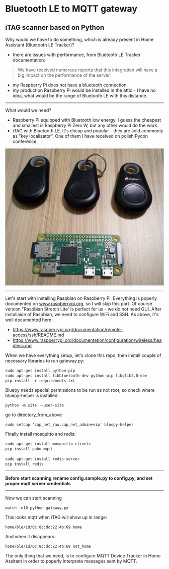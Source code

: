 # Bluetooth LE to MQTT gateway
## iTAG scanner based on Python

Why would we have to do something, which is already present in Home Assistant (Bluetooth LE Tracker)?

* there are issues with performance, from Bluetooth LE Tracker documentation:

> We have received numerous reports that this integration will have a big impact on the performance of the server.
* my Raspberry Pi does not have a bluetooth connection
* my production Raspberry Pi would be installed in the attic - I have no idea, what would be the range of Bluetooth LE with this distance.

-------------------

What would we need?
* Raspberry Pi equipped with Bluetooth low energy. I guess the cheapest and smallest is Raspberry Pi Zero W, but any other would do the work.
* iTAG with Bluetooth LE. It's cheap and popular - they are sold commonly as "key localizator". One of them I have received on polish Pycon conference.

![Image description](images/IMG_211526.jpg "My configuration")

-------------------

Let's start with installing Raspbian on Raspberry Pi. Everything is poperly documented on www.raspberrypi.org, so I will skip this part. Of course version "Raspbian Stretch Lite' is perfect for us - we do not need GUI.
After installaion of Raspbian, we need to configure WiFi and SSH. As above, it's well documented here:
* https://www.raspberrypi.org/documentation/remote-access/ssh/README.md
* https://www.raspberrypi.org/documentation/configuration/wireless/headless.md

When we have everything setup, let's clone this repo, then install couple of necessary libraries to run gateway.py:
```
sudo apt-get install python-pip
sudo apt-get install libbluetooth-dev python-pip libglib2.0-dev
pip install -r requirements.txt
```

Bluepy needs special permissions to be run as not root, so check where bluepy-helper is installed:

```
python -m site --user-site
```
go to directory_from_above
```
sudo setcap 'cap_net_raw,cap_net_admin+eip' bluepy-helper
```

Finally install mosquitto and redis:

```
sudo apt-get install mosquitto-clients
pip install paho-mqtt

sudo apt-get install redis-server
pip install redis
```

-------------------

**Before start scanning rename config.sample.py to config.py, and set proper mqtt server credentials**

-------------------

Now we can start scanning
```
watch -n10 python gateway.py
```

This looks mqtt when iTAG will show up in range:
```
home/ble/id/0c:8c:dc:22:4b:69 home
```

And when it disappears:
```
home/ble/id/0c:8c:dc:22:4b:69 not_home
```

The only thing that we need, is to configure MQTT Device Tracker in Home Assitant in order to poperly interprete messages sent by MQTT.
